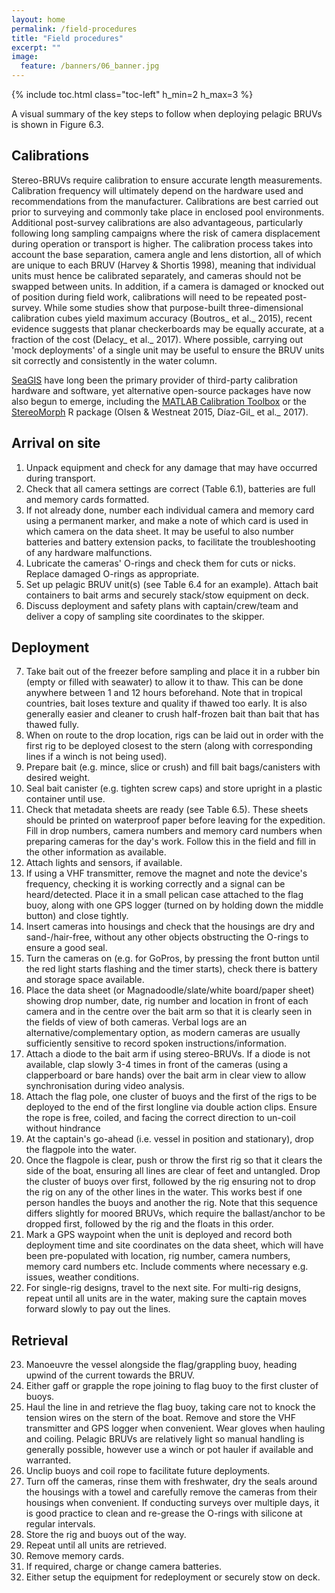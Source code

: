```yaml
---
layout: home
permalink: /field-procedures
title: "Field procedures"
excerpt: ""
image:
  feature: /banners/06_banner.jpg
---
```

{% include toc.html class="toc-left" h_min=2 h_max=3 %}

A visual summary of the key steps to follow when deploying pelagic BRUVs is shown in Figure 6.3.

## Calibrations
Stereo-BRUVs require calibration to ensure accurate length measurements. Calibration frequency will ultimately depend on the hardware used and recommendations from the manufacturer. Calibrations are best carried out prior to surveying and commonly take place in enclosed pool environments. Additional post-survey calibrations are also advantageous, particularly following long sampling campaigns where the risk of camera displacement during operation or transport is higher. The calibration process takes into account the base separation, camera angle and lens distortion, all of which are unique to each BRUV (Harvey & Shortis 1998), meaning that individual units must hence be calibrated separately, and cameras should not be swapped between units. In addition, if a camera is damaged or knocked out of position during field work, calibrations will need to be repeated post-survey. While some studies show that purpose-built three-dimensional calibration cubes yield maximum accuracy (Boutros_ et al._ 2015), recent evidence suggests that planar checkerboards may be equally accurate, at a fraction of the cost (Delacy_ et al._ 2017). Where possible, carrying out 'mock deployments' of a single unit may be useful to ensure the BRUV units sit correctly and consistently in the water column.

[SeaGIS](https://www.seagis.com.au) have long been the primary provider of third-party calibration hardware and software, yet alternative open-source packages have now also begun to emerge, including the [MATLAB Calibration Toolbox](http://www.vision.caltech.edu/bouguetj/calib_doc/) or the [StereoMorph](https://cran.r-project.org/package=StereoMorph) R package (Olsen & Westneat 2015, Díaz-Gil_ et al._ 2017).


## Arrival on site
1. Unpack equipment and check for any damage that may have occurred during transport.
2. Check that all camera settings are correct (Table 6.1), batteries are full and memory cards formatted.
3. If not already done, number each individual camera and memory card using a permanent marker, and make a note of which card is used in which camera on the data sheet. It may be useful to also number batteries and battery extension packs, to facilitate the troubleshooting of any hardware malfunctions. 
4. Lubricate the cameras' O-rings and check them for cuts or nicks. Replace damaged O-rings as appropriate.
5. Set up pelagic BRUV unit(s) (see Table 6.4 for an example). Attach bait containers to bait arms and securely stack/stow equipment on deck.
6. Discuss deployment and safety plans with captain/crew/team and deliver a copy of sampling site coordinates to the skipper.


## Deployment
7. Take bait out of the freezer before sampling and place it in a rubber bin (empty or filled with seawater) to allow it to thaw. This can be done anywhere between 1 and 12 hours beforehand. Note that in tropical countries, bait loses texture and quality if thawed too early. It is also generally easier and cleaner to crush half-frozen bait than bait that has thawed fully.
8. When on route to the drop location, rigs can be laid out in order with the first rig to be deployed closest to the stern (along with corresponding lines if a winch is not being used).
9. Prepare bait (e.g. mince, slice or crush) and fill bait bags/canisters with desired weight.
10. Seal bait canister (e.g. tighten screw caps) and store upright in a plastic container until use.
11. Check that metadata sheets are ready (see Table 6.5). These sheets should be printed on waterproof paper before leaving for the expedition. Fill in drop numbers, camera numbers and memory card numbers when preparing cameras for the day's work. Follow this in the field and fill in the other information as available.
12. Attach lights and sensors, if available.
13. If using a VHF transmitter, remove the magnet and note the device's frequency, checking it is working correctly and a signal can be heard/detected. Place it in a small pelican case attached to the flag buoy, along with one GPS logger (turned on by holding down the middle button) and close tightly.
14. Insert cameras into housings and check that the housings are dry and sand-/hair-free, without any other objects obstructing the O-rings to ensure a good seal.
15. Turn the cameras on (e.g. for GoPros, by pressing the front button until the red light starts flashing and the timer starts), check there is battery and storage space available.
16. Place the data sheet (or Magnadoodle/slate/white board/paper sheet) showing drop number, date, rig number and location in front of each camera and in the centre over the bait arm so that it is clearly seen in the fields of view of both cameras. Verbal logs are an alternative/complementary option, as modern cameras are usually sufficiently sensitive to record spoken instructions/information.
17. Attach a diode to the bait arm if using stereo-BRUVs. If a diode is not available, clap slowly 3-4 times in front of the cameras (using a clapperboard or bare hands) over the bait arm in clear view to allow synchronisation during video analysis.
18. Attach the flag pole, one cluster of buoys and the first of the rigs to be deployed to the end of the first longline via double action clips. Ensure the rope is free, coiled, and facing the correct direction to un-coil without hindrance
19. At the captain's go-ahead (i.e. vessel in position and stationary), drop the flagpole into the water.
20. Once the flagpole is clear, push or throw the first rig so that it clears the side of the boat, ensuring all lines are clear of feet and untangled. Drop the cluster of buoys over first, followed by the rig ensuring not to drop the rig on any of the other lines in the water. This works best if one person handles the buoys and another the rig. Note that this sequence differs slightly for moored BRUVs, which require the ballast/anchor to be dropped first, followed by the rig and the floats in this order.
21. Mark a GPS waypoint when the unit is deployed and record both deployment time and site coordinates on the data sheet, which will have been pre-populated with location, rig number, camera numbers, memory card numbers etc. Include comments where necessary e.g. issues, weather conditions.
22. For single-rig designs, travel to the next site. For multi-rig designs, repeat until all units are in the water, making sure the captain moves forward slowly to pay out the lines. 


## Retrieval
23. Manoeuvre the vessel alongside the flag/grappling buoy, heading upwind of the current towards the BRUV. 
24. Either gaff or grapple the rope joining to flag buoy to the first cluster of buoys.
25. Haul the line in and retrieve the flag buoy, taking care not to knock the tension wires on the stern of the boat. Remove and store the VHF transmitter and GPS logger when convenient. Wear gloves when hauling and coiling. Pelagic BRUVs are relatively light so manual handling is generally possible, however use a winch or pot hauler if available and warranted. 
26. Unclip buoys and coil rope to facilitate future deployments.
27. Turn off the cameras, rinse them with freshwater, dry the seals around the housings with a towel and carefully remove the cameras from their housings when convenient. If conducting surveys over multiple days, it is good practice to clean and re-grease the O-rings with silicone at regular intervals.
28. Store the rig and buoys out of the way.
29. Repeat until all units are retrieved.
30. Remove memory cards.
31. If required, charge or change camera batteries.
32. Either setup the equipment for redeployment or securely stow on deck.
